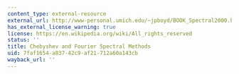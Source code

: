 ```yaml
---
content_type: external-resource
external_url: http://www-personal.umich.edu/~jpboyd/BOOK_Spectral2000.html
has_external_license_warning: true
license: https://en.wikipedia.org/wiki/All_rights_reserved
status: ''
title: Chebyshev and Fourier Spectral Methods
uid: 7faf1654-a837-42c9-af21-712a60a143cb
wayback_url: ''
---
```

